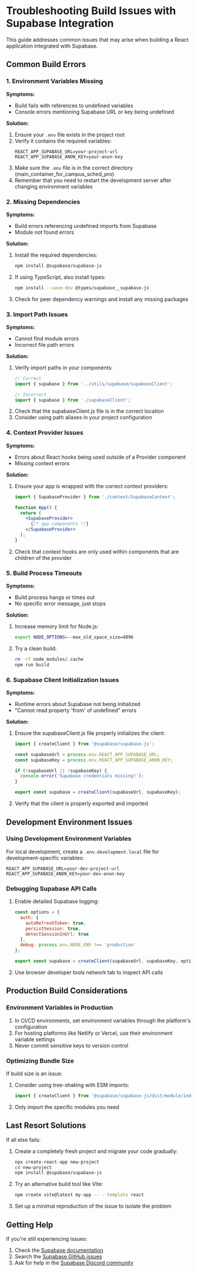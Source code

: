 # Troubleshooting Build Issues with Supabase Integration

This guide addresses common issues that may arise when building a React application integrated with Supabase.

## Common Build Errors

### 1. Environment Variables Missing

**Symptoms:**
- Build fails with references to undefined variables
- Console errors mentioning Supabase URL or key being undefined

**Solution:**
1. Ensure your `.env` file exists in the project root
2. Verify it contains the required variables:
   ```
   REACT_APP_SUPABASE_URL=your-project-url
   REACT_APP_SUPABASE_ANON_KEY=your-anon-key
   ```
3. Make sure the `.env` file is in the correct directory (main_container_for_campus_sched_pro)
4. Remember that you need to restart the development server after changing environment variables

### 2. Missing Dependencies

**Symptoms:**
- Build errors referencing undefined imports from Supabase
- Module not found errors

**Solution:**
1. Install the required dependencies:
   ```bash
   npm install @supabase/supabase-js
   ```
2. If using TypeScript, also install types:
   ```bash
   npm install --save-dev @types/supabase__supabase-js
   ```
3. Check for peer dependency warnings and install any missing packages

### 3. Import Path Issues

**Symptoms:**
- Cannot find module errors
- Incorrect file path errors

**Solution:**
1. Verify import paths in your components:
   ```javascript
   // Correct
   import { supabase } from '../utils/supabase/supabaseClient';
   
   // Incorrect
   import { supabase } from './supabaseClient';
   ```
2. Check that the supabaseClient.js file is in the correct location
3. Consider using path aliases in your project configuration

### 4. Context Provider Issues

**Symptoms:**
- Errors about React hooks being used outside of a Provider component
- Missing context errors

**Solution:**
1. Ensure your app is wrapped with the correct context providers:
   ```jsx
   import { SupabaseProvider } from './context/SupabaseContext';
   
   function App() {
     return (
       <SupabaseProvider>
         {/* app components */}
       </SupabaseProvider>
     );
   }
   ```
2. Check that context hooks are only used within components that are children of the provider

### 5. Build Process Timeouts

**Symptoms:**
- Build process hangs or times out
- No specific error message, just stops

**Solution:**
1. Increase memory limit for Node.js:
   ```bash
   export NODE_OPTIONS=--max_old_space_size=4096
   ```
2. Try a clean build:
   ```bash
   rm -rf node_modules/.cache
   npm run build
   ```

### 6. Supabase Client Initialization Issues

**Symptoms:**
- Runtime errors about Supabase not being initialized
- "Cannot read property 'from' of undefined" errors

**Solution:**
1. Ensure the supabaseClient.js file properly initializes the client:
   ```javascript
   import { createClient } from '@supabase/supabase-js';

   const supabaseUrl = process.env.REACT_APP_SUPABASE_URL;
   const supabaseKey = process.env.REACT_APP_SUPABASE_ANON_KEY;

   if (!supabaseUrl || !supabaseKey) {
     console.error('Supabase credentials missing!');
   }

   export const supabase = createClient(supabaseUrl, supabaseKey);
   ```
2. Verify that the client is properly exported and imported

## Development Environment Issues

### Using Development Environment Variables

For local development, create a `.env.development.local` file for development-specific variables:

```
REACT_APP_SUPABASE_URL=your-dev-project-url
REACT_APP_SUPABASE_ANON_KEY=your-dev-anon-key
```

### Debugging Supabase API Calls

1. Enable detailed Supabase logging:
   ```javascript
   const options = {
     auth: {
       autoRefreshToken: true,
       persistSession: true,
       detectSessionInUrl: true
     },
     debug: process.env.NODE_ENV !== 'production'
   };
   
   export const supabase = createClient(supabaseUrl, supabaseKey, options);
   ```

2. Use browser developer tools network tab to inspect API calls

## Production Build Considerations

### Environment Variables in Production

1. In CI/CD environments, set environment variables through the platform's configuration
2. For hosting platforms like Netlify or Vercel, use their environment variable settings
3. Never commit sensitive keys to version control

### Optimizing Bundle Size

If build size is an issue:

1. Consider using tree-shaking with ESM imports:
   ```javascript
   import { createClient } from '@supabase/supabase-js/dist/module/index.js';
   ```

2. Only import the specific modules you need

## Last Resort Solutions

If all else fails:

1. Create a completely fresh project and migrate your code gradually:
   ```bash
   npx create-react-app new-project
   cd new-project
   npm install @supabase/supabase-js
   ```
   
2. Try an alternative build tool like Vite:
   ```bash
   npm create vite@latest my-app -- --template react
   ```

3. Set up a minimal reproduction of the issue to isolate the problem

## Getting Help

If you're still experiencing issues:

1. Check the [Supabase documentation](https://supabase.io/docs)
2. Search the [Supabase GitHub issues](https://github.com/supabase/supabase/issues)
3. Ask for help in the [Supabase Discord community](https://discord.supabase.com/)
